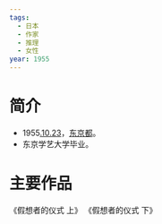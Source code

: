 ```yaml
---
tags:
  - 日本
  - 作家
  - 推理
  - 女性
year: 1955
---
```

# 简介

- 1955[.10.23](2024-10-23.md)，[东京都](东京都.md)。
- 东京学艺大学毕业。
# 主要作品

《假想者的仪式 上》
《假想者的仪式 下》
